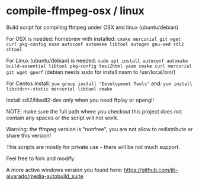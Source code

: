 # compile-ffmpeg-osx / linux
Build script for compiling ffmpeg under OSX and linux (ubuntu/debian)

For OSX is needed: homebrew with installed: `cmake mercurial git wget curl pkg-config nasm autoconf automake libtool autogen gnu-sed sdl2 shtool`

For Linux (ubuntu/debian) is needed: `sudo apt install autoconf automake build-essential libtool pkg-config texi2html yasm cmake curl mercurial git wget gperf` (debian needs sudo for install nasm to /usr/local/bin/)

For Centos install: `yum group install "Development Tools"` and: `yum install libstdc++-static mercurial libtool cmake`

Install sdl2/libsdl2-dev only when you need ffplay or opengl!

NOTE: make sure the full path where you checkout this project does not contain any spaces or the script will not work.

Warning: the ffmpeg version is "nonfree", you are not allow to redistribute or share this version!

This scripts are mostly for private use - there will be not much support.

Feel free to fork and modify.

A more active windows version you found here: https://github.com/jb-alvarado/media-autobuild_suite

